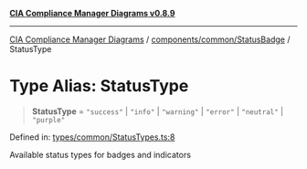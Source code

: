 [**CIA Compliance Manager Diagrams v0.8.9**](../../../../README.md)

***

[CIA Compliance Manager Diagrams](../../../../modules.md) / [components/common/StatusBadge](../README.md) / StatusType

# Type Alias: StatusType

> **StatusType** = `"success"` \| `"info"` \| `"warning"` \| `"error"` \| `"neutral"` \| `"purple"`

Defined in: [types/common/StatusTypes.ts:8](https://github.com/Hack23/cia-compliance-manager/blob/e1ae27dd41c4ccea8a13cdec993022242a97dce3/src/types/common/StatusTypes.ts#L8)

Available status types for badges and indicators
